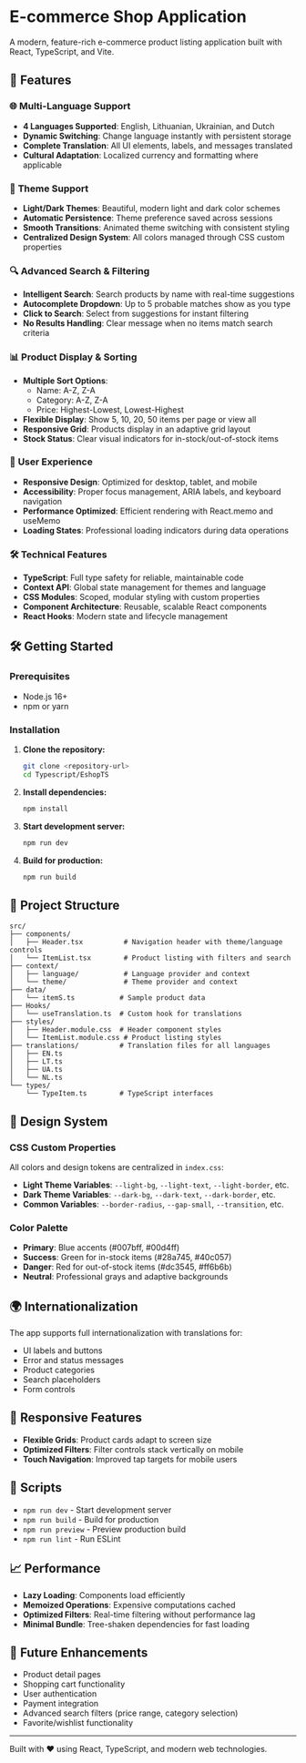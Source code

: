 # E-commerce Shop Application

A modern, feature-rich e-commerce product listing application built with React, TypeScript, and Vite.

## 🚀 Features

### 🌐 **Multi-Language Support**
- **4 Languages Supported**: English, Lithuanian, Ukrainian, and Dutch
- **Dynamic Switching**: Change language instantly with persistent storage
- **Complete Translation**: All UI elements, labels, and messages translated
- **Cultural Adaptation**: Localized currency and formatting where applicable

### 🎨 **Theme Support**
- **Light/Dark Themes**: Beautiful, modern light and dark color schemes
- **Automatic Persistence**: Theme preference saved across sessions
- **Smooth Transitions**: Animated theme switching with consistent styling
- **Centralized Design System**: All colors managed through CSS custom properties

### 🔍 **Advanced Search & Filtering**
- **Intelligent Search**: Search products by name with real-time suggestions
- **Autocomplete Dropdown**: Up to 5 probable matches show as you type
- **Click to Search**: Select from suggestions for instant filtering
- **No Results Handling**: Clear message when no items match search criteria

### 📊 **Product Display & Sorting**
- **Multiple Sort Options**:
  - Name: A-Z, Z-A
  - Category: A-Z, Z-A
  - Price: Highest-Lowest, Lowest-Highest
- **Flexible Display**: Show 5, 10, 20, 50 items per page or view all
- **Responsive Grid**: Products display in an adaptive grid layout
- **Stock Status**: Clear visual indicators for in-stock/out-of-stock items

### 🎯 **User Experience**
- **Responsive Design**: Optimized for desktop, tablet, and mobile
- **Accessibility**: Proper focus management, ARIA labels, and keyboard navigation
- **Performance Optimized**: Efficient rendering with React.memo and useMemo
- **Loading States**: Professional loading indicators during data operations

### 🛠️ **Technical Features**
- **TypeScript**: Full type safety for reliable, maintainable code
- **Context API**: Global state management for themes and language
- **CSS Modules**: Scoped, modular styling with custom properties
- **Component Architecture**: Reusable, scalable React components
- **React Hooks**: Modern state and lifecycle management

## 🛠️ Getting Started

### Prerequisites
- Node.js 16+
- npm or yarn

### Installation

1. **Clone the repository:**
   ```bash
   git clone <repository-url>
   cd Typescript/EshopTS
   ```

2. **Install dependencies:**
   ```bash
   npm install
   ```

3. **Start development server:**
   ```bash
   npm run dev
   ```

4. **Build for production:**
   ```bash
   npm run build
   ```

## 📁 Project Structure

```
src/
├── components/
│   ├── Header.tsx          # Navigation header with theme/language controls
│   └── ItemList.tsx        # Product listing with filters and search
├── context/
│   ├── language/           # Language provider and context
│   └── theme/              # Theme provider and context
├── data/
│   └── itemS.ts           # Sample product data
├── Hooks/
│   └── useTranslation.ts  # Custom hook for translations
├── styles/
│   ├── Header.module.css  # Header component styles
│   └── ItemList.module.css # Product listing styles
├── translations/          # Translation files for all languages
│   ├── EN.ts
│   ├── LT.ts
│   ├── UA.ts
│   └── NL.ts
└── types/
    └── TypeItem.ts        # TypeScript interfaces
```

## 🎨 Design System

### CSS Custom Properties
All colors and design tokens are centralized in `index.css`:

- **Light Theme Variables**: `--light-bg`, `--light-text`, `--light-border`, etc.
- **Dark Theme Variables**: `--dark-bg`, `--dark-text`, `--dark-border`, etc.
- **Common Variables**: `--border-radius`, `--gap-small`, `--transition`, etc.

### Color Palette
- **Primary**: Blue accents (#007bff, #00d4ff)
- **Success**: Green for in-stock items (#28a745, #40c057)
- **Danger**: Red for out-of-stock items (#dc3545, #ff6b6b)
- **Neutral**: Professional grays and adaptive backgrounds

## 🌍 Internationalization

The app supports full internationalization with translations for:
- UI labels and buttons
- Error and status messages
- Product categories
- Search placeholders
- Form controls

## 📱 Responsive Features

- **Flexible Grids**: Product cards adapt to screen size
- **Optimized Filters**: Filter controls stack vertically on mobile
- **Touch Navigation**: Improved tap targets for mobile users

## 🔧 Scripts

- `npm run dev` - Start development server
- `npm run build` - Build for production
- `npm run preview` - Preview production build
- `npm run lint` - Run ESLint

## 📈 Performance

- **Lazy Loading**: Components load efficiently
- **Memoized Operations**: Expensive computations cached
- **Optimized Filters**: Real-time filtering without performance lag
- **Minimal Bundle**: Tree-shaken dependencies for fast loading

## 🚀 Future Enhancements

- Product detail pages
- Shopping cart functionality
- User authentication
- Payment integration
- Advanced search filters (price range, category selection)
- Favorite/wishlist functionality

---

Built with ❤️ using React, TypeScript, and modern web technologies.
